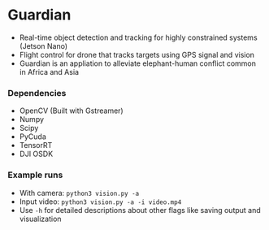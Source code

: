 # Guardian
- Real-time object detection and tracking for highly constrained systems (Jetson Nano)
- Flight control for drone that tracks targets using GPS signal and vision
- Guardian is an appliation to alleviate elephant-human conflict common in Africa and Asia

### Dependencies
- OpenCV (Built with Gstreamer)
- Numpy
- Scipy
- PyCuda
- TensorRT
- DJI OSDK

### Example runs
- With camera: `python3 vision.py -a`
- Input video: `python3 vision.py -a -i video.mp4`
- Use `-h` for detailed descriptions about other flags like saving output and visualization
